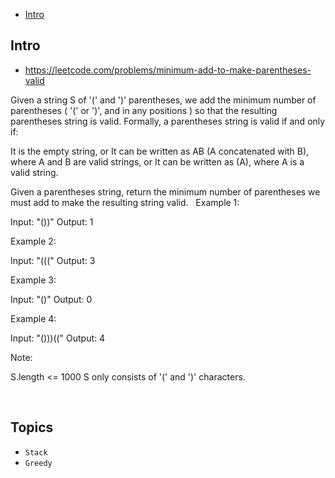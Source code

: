 - [Intro](#intro)

## Intro

- https://leetcode.com/problems/minimum-add-to-make-parentheses-valid

Given a string S of '(' and ')' parentheses, we add the minimum number of parentheses ( '(' or ')', and in any positions ) so that the resulting parentheses string is valid.
Formally, a parentheses string is valid if and only if:

It is the empty string, or
It can be written as AB (A concatenated with B), where A and B are valid strings, or
It can be written as (A), where A is a valid string.

Given a parentheses string, return the minimum number of parentheses we must add to make the resulting string valid.
 
Example 1:

Input: "())"
Output: 1


Example 2:

Input: "((("
Output: 3


Example 3:

Input: "()"
Output: 0


Example 4:

Input: "()))(("
Output: 4
 



Note:

S.length <= 1000
S only consists of '(' and ')' characters.




 




## Topics

- `Stack`
- `Greedy`


